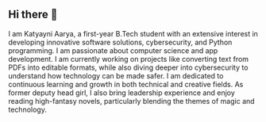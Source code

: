 ## Hi there 👋


I am Katyayni Aarya, a first-year B.Tech student with an extensive interest in developing innovative software solutions, cybersecurity, and Python programming. 
I am passionate about computer science and app development. I am currently working on projects like converting text from PDFs into editable formats, while also diving deeper into cybersecurity to understand how technology can be made safer. I am dedicated to continuous learning and growth in both technical and creative fields. 
As former deputy head girl, I also bring leadership experience and enjoy reading high-fantasy novels, particularly blending the themes of magic and technology. 

